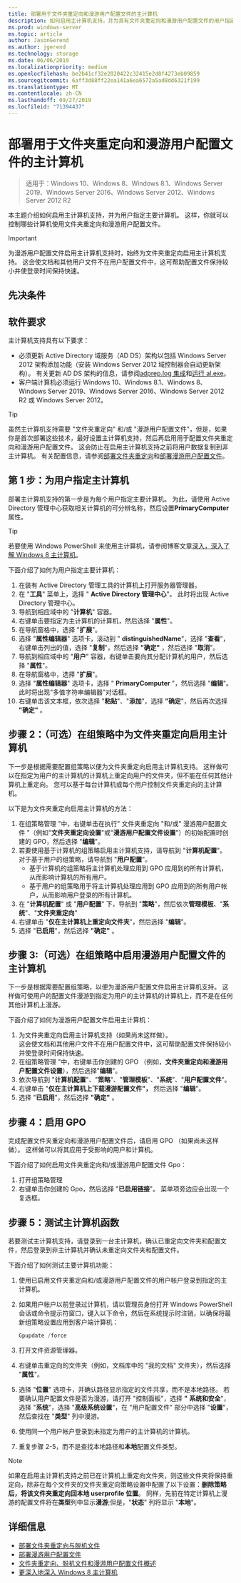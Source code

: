 ```yaml
---
title: 部署用于文件夹重定向和漫游用户配置文件的主计算机
description: 如何启用主计算机支持，并为具有文件夹重定向和漫游用户配置文件的用户指定主要计算机。
ms.prod: windows-server
ms.topic: article
author: JasonGerend
ms.author: jgerend
ms.technology: storage
ms.date: 06/06/2019
ms.localizationpriority: medium
ms.openlocfilehash: be2b41cf32e2020422c32415e2d8f4273eb09859
ms.sourcegitcommit: 6aff3d88ff22ea141a6ea6572a5ad8dd6321f199
ms.translationtype: MT
ms.contentlocale: zh-CN
ms.lasthandoff: 09/27/2019
ms.locfileid: "71394437"
---
```

# <a name="deploy-primary-computers-for-folder-redirection-and-roaming-user-profiles"></a>部署用于文件夹重定向和漫游用户配置文件的主计算机

>适用于：Windows 10、Windows 8、Windows 8.1、Windows Server 2019、Windows Server 2016、Windows Server 2012、Windows Server 2012 R2

本主题介绍如何启用主计算机支持，并为用户指定主要计算机。 这样，你就可以控制哪些计算机使用文件夹重定向和漫游用户配置文件。

> [!IMPORTANT]
> 为漫游用户配置文件启用主计算机支持时，始终为文件夹重定向启用主计算机支持。 这会使文档和其他用户文件不在用户配置文件中，这可帮助配置文件保持较小并使登录时间保持快速。

## <a name="prerequisites"></a>先决条件

## <a name="software-requirements"></a>软件要求

主计算机支持具有以下要求：

- 必须更新 Active Directory 域服务（AD DS）架构以包括 Windows Server 2012 架构添加功能（安装 Windows Server 2012 域控制器会自动更新架构）。 有关更新 AD DS 架构的信息，请参阅[adprep.log 集成](<https://docs.microsoft.com/previous-versions/windows/it-pro/windows-server-2012-R2-and-2012/hh472161(v=ws.11)#adprepexe-integration>)和[运行 al.exe](<https://docs.microsoft.com/previous-versions/windows/it-pro/windows-server-2008-R2-and-2008/dd464018(v=ws.10)>)。
- 客户端计算机必须运行 Windows 10、Windows 8.1、Windows 8、Windows Server 2019、Windows Server 2016、Windows Server 2012 R2 或 Windows Server 2012。

> [!TIP]
> 虽然主计算机支持需要 "文件夹重定向" 和/或 "漫游用户配置文件"，但是，如果你是首次部署这些技术，最好设置主计算机支持，然后再启用用于配置文件夹重定向和漫游用户配置文件。 这会防止在启用主计算机支持之前将用户数据复制到非主计算机。 有关配置信息，请参阅[部署文件夹重定向](deploy-folder-redirection.md)和[部署漫游用户配置文件](deploy-roaming-user-profiles.md)。

## <a name="step-1-designate-primary-computers-for-users"></a>第 1 步：为用户指定主计算机

部署主计算机支持的第一步是为每个用户指定主要计算机。 为此，请使用 Active Directory 管理中心获取相关计算机的可分辨名称，然后设置**PrimaryComputer**属性。

> [!TIP]
> 若要使用 Windows PowerShell 来使用主计算机，请参阅博客文章[深入，深入了解 Windows 8 主计算机](<https://blogs.technet.microsoft.com/askds/2012/10/23/digging-a-little-deeper-into-windows-8-primary-computer/>)。

下面介绍了如何为用户指定主要计算机：

1. 在装有 Active Directory 管理工具的计算机上打开服务器管理器。
2. 在 "**工具**" 菜单上，选择 " **Active Directory 管理中心**"。 此时将出现 Active Directory 管理中心。
3. 导航到相应域中的 "**计算机**" 容器。
4. 右键单击要指定为主计算机的计算机，然后选择 "**属性**"。
5. 在导航窗格中，选择 "**扩展**"。
6. 选择 "**属性编辑器**" 选项卡，滚动到 " **distinguishedName**"，选择 "**查看**"，右键单击列出的值，选择 "**复制**"，然后选择 **"确定"** ，然后选择 "**取消**"。
7. 导航到相应域中的 "**用户**" 容器，右键单击要向其分配计算机的用户，然后选择 "**属性**"。
8. 在导航窗格中，选择 "**扩展**"。
9. 选择 "**属性编辑器**" 选项卡，选择 " **PrimaryComputer** "，然后选择 "**编辑**"。 此时将出现“多值字符串编辑器”对话框。
10. 右键单击该文本框，依次选择 "**粘贴**"、"**添加**"，选择 **"确定**"，然后再次选择 **"确定"** 。

## <a name="step-2-optionally-enable-primary-computers-for-folder-redirection-in-group-policy"></a>步骤 2：（可选）在组策略中为文件夹重定向启用主计算机

下一步是根据需要配置组策略以便为文件夹重定向启用主计算机支持。 这样做可以在指定为用户的主计算机的计算机上重定向用户的文件夹，但不能在任何其他计算机上重定向。 您可以基于每台计算机或每个用户控制文件夹重定向的主计算机。

以下是为文件夹重定向启用主计算机的方法：

1. 在组策略管理 "中，右键单击在执行" 文件夹重定向 "和/或" 漫游用户配置文件 "（例如"**文件夹重定向设置**"或"**漫游用户配置文件设置**"）的初始配置时创建的 GPO，然后选择 "**编辑**"。
2. 若要使用基于计算机的组策略启用主计算机支持，请导航到 "**计算机配置**"。 对于基于用户的组策略，请导航到 "**用户配置**"。
    - 基于计算机的组策略将主计算机处理应用到 GPO 应用到的所有计算机，从而影响计算机的所有用户。
    - 基于用户的组策略用于将主计算机处理应用到 GPO 应用到的所有用户帐户，从而影响用户登录的所有计算机。
3. 在 "**计算机配置**" 或 "**用户配置**" 下，导航到 "**策略**"，然后依次**管理模板**、"**系统**"、"**文件夹重定向**"
4. 右键单击 "**仅在主计算机上重定向文件夹**"，然后选择 "**编辑**"。
5. 选择 "**已启用**"，然后选择 **"确定"** 。

## <a name="step-3-optionally-enable-primary-computers-for-roaming-user-profiles-in-group-policy"></a>步骤 3:（可选）在组策略中启用漫游用户配置文件的主计算机

下一步是根据需要配置组策略，以便为漫游用户配置文件启用主计算机支持。 这样做可使用户的配置文件漫游到指定为用户的主计算机的计算机上，而不是在任何其他计算机上漫游。

下面介绍了如何为漫游用户配置文件启用主计算机：

1. 为文件夹重定向启用主计算机支持（如果尚未这样做）。<br>这会使文档和其他用户文件不在用户配置文件中，这可帮助配置文件保持较小并使登录时间保持快速。
2. 在组策略管理 "中，右键单击你创建的 GPO （例如，**文件夹重定向和漫游用户配置文件设置**），然后选择"**编辑**"。
3. 依次导航到 "**计算机配置**"、"**策略**"、"**管理模板**"、"**系统**"、"**用户配置文件**"。
4. 右键单击 "**仅在主计算机上下载漫游配置文件"，** 然后选择 "**编辑**"。
5. 选择 "**已启用**"，然后选择 **"确定"** 。

## <a name="step-4-enable-the-gpo"></a>步骤 4：启用 GPO

完成配置文件夹重定向和漫游用户配置文件后，请启用 GPO （如果尚未这样做）。 这样做可以将其应用于受影响的用户和计算机。

下面介绍了如何启用文件夹重定向和/或漫游用户配置文件 Gpo：

1. 打开组策略管理
2. 右键单击你创建的 Gpo，然后选择 "**已启用链接**"。 菜单项旁边应会出现一个复选框。

## <a name="step-5-test-primary-computer-function"></a>步骤 5：测试主计算机函数

若要测试主计算机支持，请登录到一台主计算机，确认已重定向文件夹和配置文件，然后登录到非主计算机并确认未重定向文件夹和配置文件。

下面介绍了如何测试主要计算机功能：

1. 使用已启用文件夹重定向和/或漫游用户配置文件的用户帐户登录到指定的主计算机。
2. 如果用户帐户以前登录过计算机，请以管理员身份打开 Windows PowerShell 会话或命令提示符窗口，键入以下命令，然后在系统提示时注销，以确保将最新组策略设置应用到客户端计算机：

    ```PowerShell
    Gpupdate /force
    ```

3. 打开文件资源管理器。
1. 右键单击重定向的文件夹（例如，文档库中的 "我的文档" 文件夹），然后选择 "**属性**"。
1. 选择 "**位置**" 选项卡，并确认路径显示指定的文件共享，而不是本地路径。 若要确认用户配置文件是否为漫游，请打开 "控制面板"，选择 **"** **系统和安全**"，选择 "**系统**"，选择 "**高级系统设置**"，在 "用户配置文件" 部分中选择 "**设置**"，然后查找在 "**类型**" 列中漫游。
1. 使用同一个用户帐户登录到未指定为用户的主计算机的计算机。
1. 重复步骤 2-5，而不是查找本地路径和**本地**配置文件类型。

> [!NOTE]
> 如果在启用主计算机支持之前已在计算机上重定向文件夹，则这些文件夹将保持重定向，除非在每个文件夹的文件夹重定向策略设置中配置了以下设置：**删除策略后，将该文件夹重定向回本地 userprofile 位置**。 同样，先前在特定计算机上漫游的配置文件将在**类型**列中显示**漫游**;但是，"**状态**" 列将显示 "**本地**"。

## <a name="more-information"></a>详细信息

- [部署文件夹重定向与脱机文件](deploy-folder-redirection.md)
- [部署漫游用户配置文件](deploy-roaming-user-profiles.md)
- [文件夹重定向、脱机文件和漫游用户配置文件概述](folder-redirection-rup-overview.md)
- [更深入地深入 Windows 8 主计算机](https://blogs.technet.com/b/askds/archive/2012/10/23/digging-a-little-deeper-into-windows-8-primary-computer.aspx)